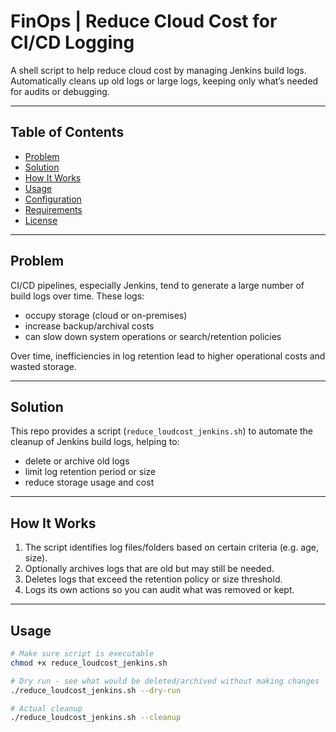 # FinOps | Reduce Cloud Cost for CI/CD Logging

A shell script to help reduce cloud cost by managing Jenkins build logs.  
Automatically cleans up old logs or large logs, keeping only what’s needed for audits or debugging.

---

## Table of Contents

- [Problem](#problem)  
- [Solution](#solution)  
- [How It Works](#how-it-works)  
- [Usage](#usage)  
- [Configuration](#configuration)  
- [Requirements](#requirements)  
- [License](#license)  

---

## Problem

CI/CD pipelines, especially Jenkins, tend to generate a large number of build logs over time. These logs:

- occupy storage (cloud or on-premises)  
- increase backup/archival costs  
- can slow down system operations or search/retention policies  

Over time, inefficiencies in log retention lead to higher operational costs and wasted storage.

---

## Solution

This repo provides a script (`reduce_loudcost_jenkins.sh`) to automate the cleanup of Jenkins build logs, helping to:

- delete or archive old logs  
- limit log retention period or size  
- reduce storage usage and cost  

---

## How It Works

1. The script identifies log files/folders based on certain criteria (e.g. age, size).  
2. Optionally archives logs that are old but may still be needed.  
3. Deletes logs that exceed the retention policy or size threshold.  
4. Logs its own actions so you can audit what was removed or kept.

---

## Usage

```bash
# Make sure script is executable
chmod +x reduce_loudcost_jenkins.sh

# Dry run - see what would be deleted/archived without making changes
./reduce_loudcost_jenkins.sh --dry-run

# Actual cleanup
./reduce_loudcost_jenkins.sh --cleanup
